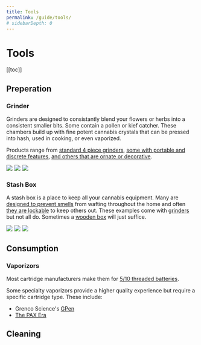 ```yaml
---
title: Tools
permalink: /guide/tools/
# sidebarDepth: 0
---
```

<Ads />

# Tools

[[toc]]

## Preperation 

### Grinder

Grinders are designed to consistantly blend your flowers or herbs into a consistent smaller bits. Some contain a pollen or kief catcher. These chambers build up with fine potent cannabis crystals that can be pressed into hash, used in cooking, or even vaporized. 

Products range from [standard 4 piece grinders](https://amzn.to/2Uw71Ki), [some with portable and discrete features](https://amzn.to/2EcMXHa), [and others that are ornate or decorative](https://amzn.to/2QGD0IW).

<a href="https://www.amazon.com/Grinder-iRainy-Inches-Pollen-Catcher/dp/B07HNVG3D4/ref=as_li_ss_il?ie=UTF8&linkCode=li3&tag=ofliberty-20&linkId=a627b3e55313913db1bfd82c406e8795&language=en_US" target="_blank"><img class="img-30" border="0" src="//ws-na.amazon-adsystem.com/widgets/q?_encoding=UTF8&ASIN=B07HNVG3D4&Format=_SL250_&ID=AsinImage&MarketPlace=US&ServiceVersion=20070822&WS=1&tag=ofliberty-20&language=en_US" ></a><img src="https://ir-na.amazon-adsystem.com/e/ir?t=ofliberty-20&language=en_US&l=li3&o=1&a=B07HNVG3D4" width="1" height="1" border="0" alt="" style="border:none !important; margin:0px !important;" />
<a href="https://www.amazon.com/Design-Grinder-Aluminum-Ultra-thin-Combination/dp/B07JCW7WJ7/ref=as_li_ss_il?s=kitchen&ie=UTF8&qid=1544453386&sr=1-27-spons&keywords=grinders&psc=1&linkCode=li3&tag=ofliberty-20&linkId=4ccc0aadf1399dcf0d9e16ef225439ae&language=en_US" target="_blank"><img border="0" class="img-30" src="//ws-na.amazon-adsystem.com/widgets/q?_encoding=UTF8&ASIN=B07JCW7WJ7&Format=_SL250_&ID=AsinImage&MarketPlace=US&ServiceVersion=20070822&WS=1&tag=ofliberty-20&language=en_US" ></a><img src="https://ir-na.amazon-adsystem.com/e/ir?t=ofliberty-20&language=en_US&l=li3&o=1&a=B07JCW7WJ7" width="1" height="1" border="0" alt="" style="border:none !important; margin:0px !important;" />
<a href="https://www.amazon.com/dp/B01LWOM0GX/ref=as_li_ss_il?pf_rd_p=d45777d6-4c64-4117-8332-1659db52e64f&pd_rd_wg=psxvW&pf_rd_r=WD34ZKHYZH199PTY10KR&pd_rd_i=B01LWOM0GX&pd_rd_w=6b8bK&pd_rd_r=fef77edd-0656-4b88-b9b5-c70c5133b49e&ie=UTF8&qid=1544453783&sr=3&linkCode=li3&tag=ofliberty-20&linkId=c4db56a9eee00a65c37c09cbc32781f0&language=en_US" target="_blank"><img border="0" class="img-30" src="//ws-na.amazon-adsystem.com/widgets/q?_encoding=UTF8&ASIN=B01LWOM0GX&Format=_SL250_&ID=AsinImage&MarketPlace=US&ServiceVersion=20070822&WS=1&tag=ofliberty-20&language=en_US" ></a><img src="https://ir-na.amazon-adsystem.com/e/ir?t=ofliberty-20&language=en_US&l=li3&o=1&a=B01LWOM0GX" width="1" height="1" border="0" alt="" style="border:none !important; margin:0px !important;" />

### Stash Box
A stash box is a place to keep all your cannabis equipment. Many are [designed to prevent smells](https://amzn.to/2UxIzbu) from wafting throughout the home and often [they are lockable](https://amzn.to/2Eg7wCu) to keep others out. These examples come with [grinders](/guide/tools/#grinder) but not all do. Sometimes a [wooden box](https://amzn.to/2L6wPbT) will just suffice.

<a href="https://www.amazon.com/dp/B07FZW8KP1/ref=as_li_ss_il?_encoding=UTF8&psc=1&linkCode=li3&tag=ofliberty-20&linkId=d88cfacde5abcdcce7ce2e0b979e5ac3&language=en_US" target="_blank"><img border="0" class="img-30" src="//ws-na.amazon-adsystem.com/widgets/q?_encoding=UTF8&ASIN=B07FZW8KP1&Format=_SL250_&ID=AsinImage&MarketPlace=US&ServiceVersion=20070822&WS=1&tag=ofliberty-20&language=en_US" ></a><img src="https://ir-na.amazon-adsystem.com/e/ir?t=ofliberty-20&language=en_US&l=li3&o=1&a=B07FZW8KP1" width="1" height="1" border="0"  alt="" style="border:none !important; margin:0px !important;" />
<a href="https://www.amazon.com/Tree-Life-Stash-Box-Combo/dp/B077YBJHX5/ref=as_li_ss_il?s=kitchen&ie=UTF8&qid=1544453643&sr=1-9&keywords=grinders&linkCode=li3&tag=ofliberty-20&linkId=470053e1a8cec5fa82272c2d8a06144c&language=en_US" target="_blank"><img border="0" class="img-30" src="//ws-na.amazon-adsystem.com/widgets/q?_encoding=UTF8&ASIN=B077YBJHX5&Format=_SL250_&ID=AsinImage&MarketPlace=US&ServiceVersion=20070822&WS=1&tag=ofliberty-20&language=en_US" ></a><img src="https://ir-na.amazon-adsystem.com/e/ir?t=ofliberty-20&language=en_US&l=li3&o=1&a=B077YBJHX5" width="1" height="1" border="0"  alt="" style="border:none !important; margin:0px !important;" />
<a href="https://www.amazon.com/Wood-Stash-Box-Rolling-Tray/dp/B077W3NKCM/ref=as_li_ss_il?s=home-garden&ie=UTF8&qid=1544454755&sr=1-3-spons&keywords=stash+box&psc=1&linkCode=li3&tag=ofliberty-20&linkId=665a70782b69741eb7053324f7e9da3f&language=en_US" target="_blank"><img border="0" class="img-30" src="//ws-na.amazon-adsystem.com/widgets/q?_encoding=UTF8&ASIN=B077W3NKCM&Format=_SL250_&ID=AsinImage&MarketPlace=US&ServiceVersion=20070822&WS=1&tag=ofliberty-20&language=en_US" ></a><img src="https://ir-na.amazon-adsystem.com/e/ir?t=ofliberty-20&language=en_US&l=li3&o=1&a=B077W3NKCM" width="1" height="1" border="0"  alt="" style="border:none !important; margin:0px !important;" />





## Consumption 

### Vaporizors
Most cartridge manufacturers make them for [5/10 threaded batteries](https://amzn.to/2EcjQ6S). 

Some specialty vaporizors provide a higher quality experience but require a specific cartridge type. These include:

- Grenco Science's [GPen](https://www.gpen.com/) 
- [The PAX Era](https://www.paxvapor.com/era/)


## Cleaning

